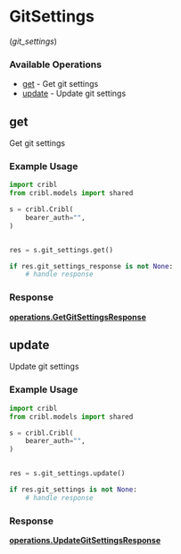 # GitSettings
(*git_settings*)

### Available Operations

* [get](#get) - Get git settings
* [update](#update) - Update git settings

## get

Get git settings

### Example Usage

```python
import cribl
from cribl.models import shared

s = cribl.Cribl(
    bearer_auth="",
)


res = s.git_settings.get()

if res.git_settings_response is not None:
    # handle response
```


### Response

**[operations.GetGitSettingsResponse](../../models/operations/getgitsettingsresponse.md)**


## update

Update git settings

### Example Usage

```python
import cribl
from cribl.models import shared

s = cribl.Cribl(
    bearer_auth="",
)


res = s.git_settings.update()

if res.git_settings is not None:
    # handle response
```


### Response

**[operations.UpdateGitSettingsResponse](../../models/operations/updategitsettingsresponse.md)**

